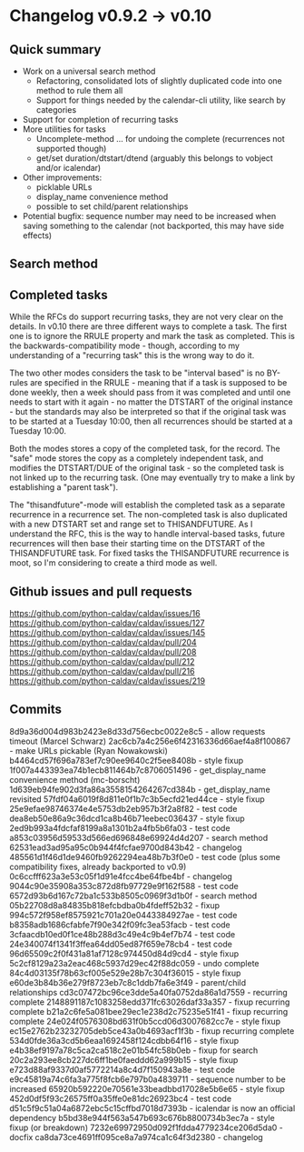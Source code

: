 # Changelog v0.9.2 -> v0.10

## Quick summary

* Work on a universal search method
  * Refactoring, consolidated lots of slightly duplicated code into one method to rule them all
  * Support for things needed by the calendar-cli utility, like search by categories
* Support for completion of recurring tasks
* More utilities for tasks
  * Uncomplete-method ... for undoing the complete (recurrences not supported though)
  * get/set duration/dtstart/dtend (arguably this belongs to vobject and/or icalendar)
* Other improvements:
  * picklable URLs
  * display_name convenience method
  * possible to set child/parent relationships
* Potential bugfix: sequence number may need to be increased when saving something to the calendar (not backported, this may have side effects)

## Search method



## Completed tasks

While the RFCs do support recurring tasks, they are not very clear on the details.  In v0.10 there are three different ways to complete a task.  The first one is to ignore the RRULE property and mark the task as completed.  This is the backwards-compatibility mode - though, according to my understanding of a "recurring task" this is the wrong way to do it.

The two other modes considers the task to be "interval based" is no BY-rules are specified in the RRULE - meaning that if a task is supposed to be done weekly, then a week should pass from it was completed and until one needs to start with it again - no matter the DTSTART of the original instance - but the standards may also be interpreted so that if the original task was to be started at a Tuesday 10:00, then all recurrences should be started at a Tuesday 10:00.

Both the modes stores a copy of the completed task, for the record.  The "safe" mode stores the copy as a completely independent task, and modifies the DTSTART/DUE of the original task - so the completed task is not linked up to the recurring task.  (One may eventually try to make a link by establishing a "parent task").

The "thisandfuture"-mode will establish the completed task as a separate recurrence in a recurrence set.  The non-completed task is also duplicated with a new DTSTART set and range set to THISANDFUTURE. As I understand the RFC, this is the way to handle interval-based tasks, future recurrences will then base their starting time on the DTSTART of the THISANDFUTURE task.  For fixed tasks the THISANDFUTURE recurrence is moot, so I'm considering to create a third mode as well.

## Github issues and pull requests

https://github.com/python-caldav/caldav/issues/16
https://github.com/python-caldav/caldav/issues/127
https://github.com/python-caldav/caldav/issues/145
https://github.com/python-caldav/caldav/pull/204
https://github.com/python-caldav/caldav/pull/208
https://github.com/python-caldav/caldav/pull/212
https://github.com/python-caldav/caldav/pull/216
https://github.com/python-caldav/caldav/issues/219

## Commits

8d9a36d004d983b2423e8d33d756ecbc0022e8c5 - allow requests timeout (Marcel Schwarz)
2ac6cb7a4c256e6f42316336d66aef4a8f100867 - make URLs pickable (Ryan Nowakowski)
b4464cd57f696a783ef7c90ee9640c2f5ee8408b - style fixup
1f007a443393ea74b1ecb811464b7c8706051496 - get_display_name convenience method (mc-borscht)
1d639eb94fe902d3fa86a3558154264267cd384b - get_display_name revisited
57fdf04a6019f8d811e0f1b7c3b5ecfd21ed44ce - style fixup
25e9efae98746374e4e5753db2eb957b3f2a8f82 - test code
dea8eb50e86a9c36dcd1ca8b46b71eebec036437 - style fixup
2ed9b993a4fdcfaf8199a8a1301b2a4fb5b6fa03 - test code
a853c03956d59533d566ed696848e69924d4d207 - search method
62531ead3ad95a95c0b944f4fcfae9700d843b42 - changelog
485561d1f46d1de9460fb9262294ea48b7b3f0e0 - test code (plus some compatibility fixes, already backported to v0.9)
0c6ccfff623a3e53c05f1d91e4fcc4be64fbe4bf - changelog
9044c90e35908a353c872d8fb97729e9f162f588 - test code
6572d93b6d167c72ba1c533b8505c0969f3d1b0f - search method
05b22708d8a84835b818efcbdba0b4fdeff52b32 - fixup
994c572f958ef8575921c701a20e0443384927ae - test code
b8358adb1686cfabfe7f90e342f09fc3ea53facb - test code
3cfaacdb10ed0f1ce48b288d3c49e4c9b4ef7b74 - test code
24e340074f1341f3ffea64dd05ed87f659e78cb4 - test code
96d65509c2f0f431a81af7128c974450d84d9cd4 - style fixup
5c2cf8129a23a2eac468c5937d29ec42f88dc059 - undo complete
84c4d03135f78b63cf005e529e28b7c304f36015 - style fixup
e60de3b84b36e279f8723eb7c8c1ddb7fa6e3f49 - parent/child relationships
cd3c07472bc96ce3dde5a40fa0752da86a1d7559 - recurring complete
2148891187c1083258edd371fc63026daf33a357 - fixup recurring complete
b21a2c6fe5a081bee29ec1e238d2c75235e51f41 - fixup recurring complete
24e024f0576308bd631f0b5ccd06d3007682cc7e - style fixup
ec15e2762b23232705deb5ce43a0b4693acf1f3b - fixup recurring complete
534d0fde36a3cd5b6eaa1692458f124cdbb64f16 - style fixup
e4b38ef9197a78c5ca2ca518c2e01b54fc58b0eb - fixup for search
20c2a293ee8cb227dc6ff1be0faeddd62a999b15 - style fixup
e723d88af9337d0af5772214a8c4d7f150943a8e - test code
e9c45819a74c6fa3a775f8fcb6e797b0a4839711 - sequence number to be increased
65920b592220e70561e33beadbbd17028e5b6e65 - style fixup
452d0df5f93c26575ff0a35ffe0e81dc26923bc4 - test code
d51c5f9c51a04a6872ebc5c15cffbd7018d7393b - icalendar is now an official dependency
b5bd38e944f563a547b693c676b8800734b3ec7a - style fixup (or breakdown)
7232e69972950d092f1fdda4779234ce206d5da0 - docfix
ca8da73ce4691ff095ce8a7a974ca1c64f3d2380 - changelog

